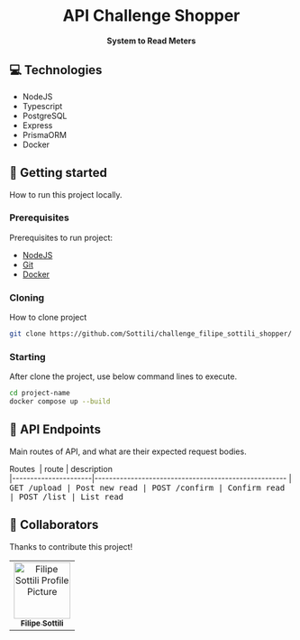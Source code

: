 <h1 align="center" style="font-weight: bold;">API Challenge Shopper</h1>

<p align="center">
    <b>System to Read Meters</b>
</p>

<h2 id="technologies">💻 Technologies</h2>

- NodeJS
- Typescript
- PostgreSQL
- Express
- PrismaORM
- Docker

<h2 id="started">🚀 Getting started</h2>

How to run this project locally.

<h3>Prerequisites</h3>

Prerequisites to run project:

- [NodeJS](https://nodejs.org/)
- [Git](https://git-scm.com/)
- [Docker](https://www.docker.com/get-started/)

<h3>Cloning</h3>

How to clone project

```bash
git clone https://github.com/Sottili/challenge_filipe_sottili_shopper/
```

<h3>Starting</h3>

After clone the project, use below command lines to execute.

```bash
cd project-name
docker compose up --build
```

<h2 id="routes">📍 API Endpoints</h2>

Main routes of API, and what are their expected request bodies.

Routes
​
| route                | description                                          
|----------------------|-----------------------------------------------------
| <kbd>GET /upload     | Post new read
| <kbd>POST /confirm   | Confirm read
| <kbd>POST /list      | List read

<h2 id="colab">🤝 Collaborators</h2>

Thanks to contribute this project!

<table>
  <tr>
    <td align="center">
      <a href="#">
        <img src="https://avatars.githubusercontent.com/u/91507688?v=4" width="100px;" alt="Filipe Sottili Profile Picture"/><br>
        <sub>
          <b>Filipe Sottili</b>
        </sub>
      </a>
    </td>
  </tr>
</table>
